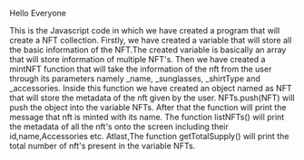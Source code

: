 Hello Everyone

This is the Javascript code in which we have created a program that will create a NFT collection.
Firstly, we have created a variable that will store all the basic information of the NFT.The created variable is basically an array that will store information of multiple NFT's.
Then we have created a mintNFT function that will take the information of the nft from the user through its parameters namely _name, _sunglasses, _shirtType and _accessories. 
Inside this function we have created an object named as NFT that will store the metadata of the nft given by the user.
NFTs.push(NFT) will push the object into the variable NFTs.
After that the function will print the message that nft is minted with its name.
The function listNFTs() will print the metadata of all the nft's onto the screen including their id,name,Accessories etc.
Atlast,The function getTotalSupply() will print the total number of nft's present in the variable NFTs.
